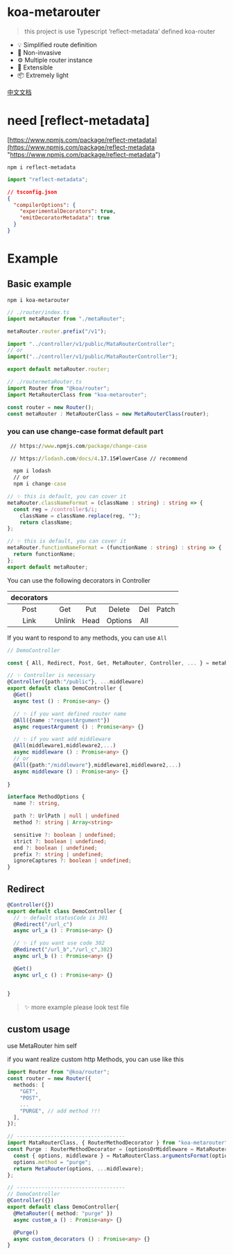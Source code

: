 # koa-metarouter

> this project is use Typescript ‘reflect-metadata’ defined koa-router

- 💡 Simplified route definition
- 🔑 Non-invasive
- ⚙️ Multiple router instance
- 🔌 Extensible
- 📦 Extremely light

[中文文档](https://github.com/TsBoot/koa-metarouter/blob/main/README.zh.md)

# need \[reflect-metadata]

[https://www.npmjs.com/package/reflect-metadata](https://www.npmjs.com/package/reflect-metadata "https://www.npmjs.com/package/reflect-metadata")

`npm i reflect-metadata`

```typescript
import "reflect-metadata";
```

```json
// tsconfig.json
{
  "compilerOptions": {
    "experimentalDecorators": true,
    "emitDecoratorMetadata": true
  }
}
```

# Example
## Basic example

`npm i koa-metarouter`

```typescript
// ./router/index.ts
import metaRouter from "./metaRouter";

metaRouter.router.prefix("/v1");

import "../controller/v1/public/MataRouterController";
// or
import("../controller/v1/public/MataRouterController");

export default metaRouter.router;
```

```typescript
// ./routermetaRouter.ts
import Router from "@koa/router";
import MetaRouterClass from "koa-metarouter";

const router = new Router();
const metaRouter : MetaRouterClass = new MetaRouterClass(router);
```


### you can use change-case format default part
```cmd
 // https://www.npmjs.com/package/change-case

 // https://lodash.com/docs/4.17.15#lowerCase // recommend

  npm i lodash
  // or
  npm i change-case
```

```typescript
// ✨ this is default, you can cover it 
metaRouter.classNameFormat = (className : string) : string => {
  const reg = /controller$/i;
    className = className.replace(reg, "");
    return className;
};

// ✨ this is default, you can cover it 
metaRouter.functionNameFormat = (functionName : string) : string => {
  return functionName;
};
export default metaRouter;

```

  You can use the following decorators in Controller


| decorators ||||||
|   :----:   |   :----:   |    :----:  |    :----: | :----:  |  :----: |
|    Post    |     Get    |    Put     |  Delete   |   Del   |  Patch  |
|    Link    |    Unlink  |    Head    |  Options  |   All   |         |


  If you want to respond to any methods, you can use `All`

```typescript
// DemoController

const { All, Redirect, Post, Get, MetaRouter, Controller, ... } = metaRouter;

// ✨ Controller is necessary
@Controller({path:"/public"}, ...middleware) 
export default class DemoController {
  @Get()
  async test () : Promise<any> {}

  // ✨ if you want defined router name
  @All({name :"requestArgument"})
  async requestArgument () : Promise<any> {}

  // ✨ if you want add middleware
  @All(middleware1,middleware2,...)
  async middleware () : Promise<any> {}
  // or
  @All({path:"/middleware"},middleware1,middleware2,...)
  async middleware () : Promise<any> {}
 
}

```

```typescript
interface MethodOptions {
  name ?: string,

  path ?: UrlPath | null | undefined
  method ?: string | Array<string>

  sensitive ?: boolean | undefined;
  strict ?: boolean | undefined;
  end ?: boolean | undefined;
  prefix ?: string | undefined;
  ignoreCaptures ?: boolean | undefined;
}
```

## Redirect

```typescript
@Controller({})
export default class DemoController {
  // ✨ default statusCode is 301
  @Redirect("/url_c")
  async url_a () : Promise<any> {}

  // ✨ if you want use code 302
  @Redirect("/url_b","/url_c",302)
  async url_b () : Promise<any> {}

  @Get()
  async url_c () : Promise<any> {}


}
```
>   ✨ more example please look test file

## custom usage
  use MetaRouter him self

  if you want realize custom http Methods, you can use like this

```typescript
import Router from "@koa/router";
const router = new Router({
  methods: [
    "GET",
    "POST",
    ...
    "PURGE", // add method !!!
  ],
});

// -----------------------------------
import MataRouterClass, { RouterMethodDecorator } from "koa-metarouter";
const Purge : RouterMethodDecorator = (optionsOrMiddleware = MataRouterClass.emptyMiddleware, ..._middleware) => {
  const { options, middleware } = MataRouterClass.argumentsFormat(optionsOrMiddleware, ..._middleware);
  options.method = "purge";
  return MetaRouter(options, ...middleware);
};

// -----------------------------------
// DemoController
@Controller({})
export default class DemoController{
  @MetaRouter({ method: "purge" })
  async custom_a () : Promise<any> {}

  @Purge()
  async custom_decorators () : Promise<any> {}
}
```